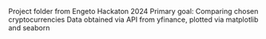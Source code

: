 Project folder from Engeto Hackaton 2024 
Primary goal: Comparing chosen cryptocurrencies
Data obtained via API from yfinance, plotted via matplotlib and seaborn
